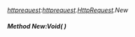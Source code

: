 _[httprequest](../../modules/httprequest/httprequest-module.md):[httprequest](../../modules/httprequest/httprequest-module.md).[HttpRequest](../../modules/httprequest/httprequest-httprequest.md).New_
##### Method New:Void(  )
